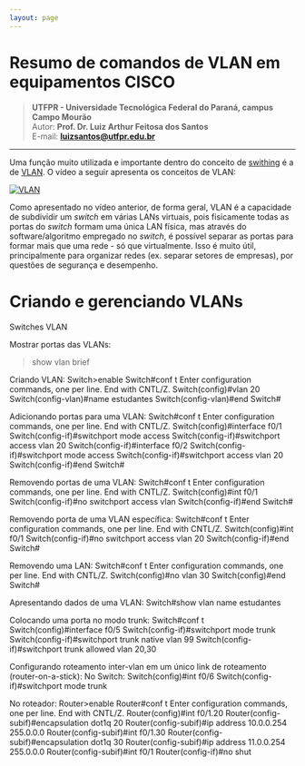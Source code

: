 ```yaml
---
layout: page
---
```


Resumo de comandos de VLAN em equipamentos CISCO
====================================================

>**UTFPR - Universidade Tecnológica Federal do Paraná, campus Campo Mourão**  
>Autor: **Prof. Dr. Luiz Arthur Feitosa dos Santos**  
>E-mail: **<luizsantos@utfpr.edu.br>**  

-----------------------

Uma função muito utilizada e importante dentro do conceito de [swithing](https://youtu.be/dfuVBQsghJM) é a de  [VLAN](https://pt.wikipedia.org/wiki/Virtual_LAN). O vídeo a seguir apresenta os conceitos de VLAN:

[![VLAN](http://img.youtube.com/vi/puZToHD-F8o/0.jpg)](http://www.youtube.com/watch?v=puZToHD-F8o "VLAN")

Como apresentado no vídeo anterior, de forma geral, VLAN é a capacidade de subdividir um *switch* em várias LANs virtuais, pois fisicamente todas as portas do *switch* formam uma única LAN física, mas através do software/algoritmo empregado no *switch*, é possível separar as portas para formar mais que uma rede - só que virtualmente. Isso é muito útil, principalmente para organizar redes (ex. separar setores de empresas), por questões de segurança e desempenho.

# Criando e gerenciando VLANs

Switches
VLAN

Mostrar portas das VLANs:
>show vlan brief


Criando VLAN:
Switch>enable
Switch#conf t
Enter configuration commands, one per line. End with CNTL/Z.
Switch(config)#vlan 20
Switch(config-vlan)#name estudantes
Switch(config-vlan)#end
Switch#

Adicionando portas para uma VLAN:
Switch#conf t
Enter configuration commands, one per line. End with CNTL/Z.
Switch(config)#interface f0/1
Switch(config-if)#switchport mode access
Switch(config-if)#switchport access vlan 20
Switch(config-if)#interface f0/2
Switch(config-if)#switchport mode access
Switch(config-if)#switchport access vlan 20
Switch(config-if)#end
Switch#


Removendo portas de uma VLAN:
Switch#conf t
Enter configuration commands, one per line. End with CNTL/Z.
Switch(config)#int f0/1
Switch(config-if)#no switchport access vlan
Switch(config-if)#end
Switch#

Removendo porta de uma VLAN específica:
Switch#conf t
Enter configuration commands, one per line. End with CNTL/Z.
Switch(config)#int f0/1
Switch(config-if)#no switchport access vlan 20
Switch(config-if)#end
Switch#


Removendo uma LAN:
Switch#conf t
Enter configuration commands, one per line. End with CNTL/Z.
Switch(config)#no vlan 30
Switch(config)#end
Switch#


Apresentando dados de uma VLAN:
Switch#show vlan name estudantes

Colocando uma porta no modo trunk:
Switch#conf t
Switch(config)#interface f0/5
Switch(config-if)#switchport mode trunk
Switch(config-if)#switchport trunk native vlan 99
Switch(config-if)#switchport trunk allowed vlan 20,30

Configurando roteamento inter-vlan em um único link de roteamento (router-on-a-stick):
No Switch:
Switch(config)#int f0/6
Switch(config-if)#switchport mode trunk

No roteador:
Router>enable
Router#conf t
Enter configuration commands, one per line. End with CNTL/Z.
Router(config)#int f0/1.20
Router(config-subif)#encapsulation dot1q 20
Router(config-subif)#ip address 10.0.0.254 255.0.0.0
Router(config-subif)#int f0/1.30
Router(config-subif)#encapsulation dot1q 30
Router(config-subif)#ip address 11.0.0.254 255.0.0.0
Router(config-subif)#int f0/1
Router(config-if)#no shut

